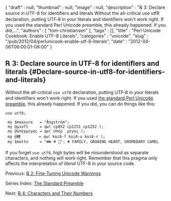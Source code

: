 {
   "draft" : null,
   "thumbnail" : null,
   "image" : null,
   "description" : "℞ 3: Declare source in UTF-8 for identiﬁers and literals Without the all-critical use utf8 declaration, putting UTF‑8 in your literals and identiﬁers won't work right. If you used the standard Perl Unicode preamble, this already happened. If you did,...",
   "authors" : [
      "tom-christiansen"
   ],
   "tags" : [],
   "title" : "Perl Unicode Cookbook: Enable UTF-8 Literals",
   "categories" : "unicode",
   "slug" : "/pub/2012/04/perlunicook-enable-utf-8-literals",
   "date" : "2012-04-06T06:00:01-08:00"
}





℞ 3: Declare source in UTF-8 for identiﬁers and literals {#Declare-source-in-utf8-for-identifiers-and-literals}
--------------------------------------------------------

Without the all-critical `use utf8` declaration, putting UTF‑8 in your
literals and identiﬁers won't work right. If you used [the standard Perl
Unicode
preamble](/media/_pub_2012_04_perlunicook-enable-utf-8-literals/perlunicook-standard-preamble.html),
this already happened. If you did, you can do things like this:

    use utf8;

     my $measure   = "Ångström";
     my @μsoft     = qw( cp852 cp1251 cp1252 );
     my @ὑπέρμεγας = qw( ὑπέρ  μεγας );
     my @鯉        = qw( koi8-f koi8-u koi8-r );
     my $motto     = "👪 💗 🐪"; # FAMILY, GROWING HEART, DROMEDARY CAMEL

If you forget `use utf8`, high bytes will be misunderstood as separate
characters, and nothing will work right. Remember that this pragma only
affects the interpretation of *literal* UTF-8 in your source code.

Previous: [℞ 2: Fine-Tuning Unicode
Warnings](/media/_pub_2012_04_perlunicook-enable-utf-8-literals/perl-unicook-fine-tuning-warnings.html)

Series Index: [The Standard
Preamble](/media/_pub_2012_04_perlunicook-enable-utf-8-literals/perlunicook-standard-preamble.html)

Next: [℞ 4: Characters and Their
Numbers](/media/_pub_2012_04_perlunicook-enable-utf-8-literals/perlunicook-chars-and-their-nums.html)


